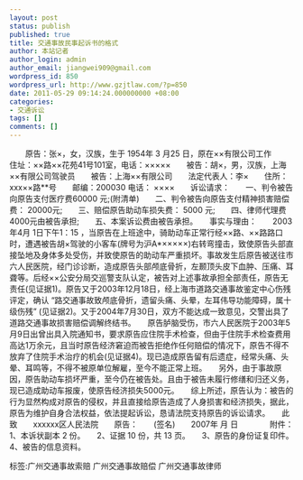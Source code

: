 ```yaml
---
layout: post
status: publish
published: true
title: 交通事故民事起诉书的格式
author: 本站记者
author_login: admin
author_email: jiangwei909@gmail.com
wordpress_id: 850
wordpress_url: http://www.gzjtlaw.com/?p=850
date: 2011-05-29 09:14:24.000000000 +08:00
categories:
- 交通诉讼
tags: []
comments: []
---
```

　　原告：张&times;，女，汉族，生于 1954年 3 月25 日，原在&times;&times;有限公司工作　　住址：&times;&times;路&times;&times;花苑41号101室，电话：&times;&times;&times;&times;&times;　　被告：胡&times;，男，汉族，上海&times;&times;有限公司驾驶员　　被告：上海&times;&times;有限公司　　法定代表人：李&times;　　住所：xxx&times;&times;路**号　　邮编：200030 电话： &times;&times;&times;&times;　　诉讼请求：　　一、判令被告向原告支付医疗费60000 元;(附清单)　　二、判令被告向原告支付精神损害赔偿费： 20000元;　　三、赔偿原告助动车损失费： 5000 元;　　四、律师代理费4000元由被告承担;　　五、本案诉讼费由被告承担。　　事实与理由：　　2003年4月 1日下午1：15 ，当原告在上班途中，骑助动车正常行经&times;&times;路、&times;&times;路路口时，遭遇被告胡&times;驾驶的小客车(牌号为沪A*&times;&times;&times;&times;&times;)右转弯撞击，致使原告头部直接坠地及身体多处受伤，并致使原告的助动车严重损坏。事故发生后原告被送往市六人民医院，经门诊诊断，造成原告头部颅底骨折，左颞顶头皮下血肿、压痛、耳聋等。后经&times;&times;公安分局交巡警支队认定，被告对上述事故承担全部责任，原告无责任(见证据1)。原告又于2003年12月18日，经上海市道路交通事故鉴定中心伤残评定，确认 &ldquo;路交通事故致颅底骨折，遗留头痛、头晕，左耳伟导功能障碍，属十级伤残&rdquo; (见证据2)。又于2004年7月30日，双方不能达成一致意见，交警出具了道路交通事故损害赔偿调解终结书。　　原告胪脑受伤，市六人民医院于2003年5月9日出曾出具入院通知书，要求原告应住院手术检查，但由于住院手术检查费用高达1万余元，且当时原告经济窘迫而被告拒绝作任何赔偿的情况下，原告不得不放弃了住院手术治疗的机会(见证据4)。现已造成原告留有后遗症，经常头痛、头晕、耳鸣等，不得不被原单位解雇，至今不能正常上班。　　另外，由于事故原因，原告助动车损坏严重，至今仍在被告处。且由于被告未履行修缮和归还义务，现已造成助动车报废，使原告经济损失5000元。　　综上所述，原告认为：被告的行为显然构成对原告的侵权，并且直接给原告造成了人身损害和经济损失，据此，原告为维护自身合法权益，依法提起诉讼，恳请法院支持原告的诉讼请求。　　此致　　xxxxxx区人民法院　　原告：　　(签名)　　2007年 月 日　　　　附件：　　1、本诉状副本 2 份。　　2、证据 10 份，共 13 页。　　3、原告的身份证复印件。　　4、被告的信息资料。标签:广州交通事故索赔 广州交通事故赔偿 广州交通事故律师
